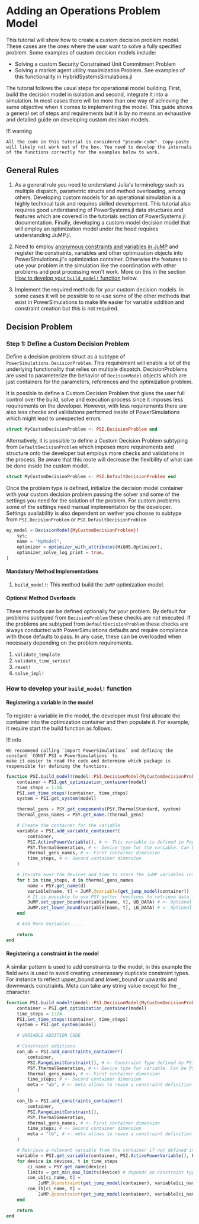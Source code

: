 # Adding an Operations Problem Model

This tutorial will show how to create a custom decision problem model. These cases are the ones
where the user want to solve a fully specified problem. Some examples of custom decision models include:

  - Solving a custom Security Constrained Unit Commitment Problem
  - Solving a market agent utility maximization Problem. See examples of this functionality in HybridSystemsSimulations.jl

The tutorial follows the usual steps for operational model building. First, build the decision model in isolation and second, integrate it into a simulation. In most cases there will be more than one way of achieving
the same objective when it comes to implementing the model. This guide shows a general set of steps and requirements but it is by no means an exhaustive and detailed guide on developing custom decision models.

!!! warning
    
    All the code in this tutorial is considered "pseudo-code". Copy-paste will likely not work out of the box. You need to develop the internals of the functions correctly for the examples below to work.

## General Rules

 1. As a general rule you need to understand Julia's terminology such as multiple dispatch, parametric structs and method overloading, among others. Developing custom models for an operational simulation is a highly technical task and requires skilled development. This tutorial also requires good understanding of PowerSystems.jl data structures and features which are covered in the tutorials section of PowerSystems.jl documentation.
    Finally, developing a custom model decision model that will employ an optimization model under the hood requires understanding JuMP.jl.

 2. Need to employ [anonymous constraints and variables in JuMP](https://jump.dev/JuMP.jl/stable/manual/variables/#anonymous_variables)
    and register the constraints, variables and other optimization objects into PowerSimulations.jl's optimization container. Otherwise the
    features to use your problem in the simulation like the coordination with other problems and post processing won't work. More on this in the section [How to develop your `build_model!` function](@ref) below.
 3. Implement the required methods for your custom decision models. In some cases it will be possible to re-use some of the other methods that exist in PowerSimulations to make life easier for variable addition and constraint creation but this is not required.

## Decision Problem

### Step 1: Define a Custom Decision Problem

Define a decision problem struct as a subtype of `PowerSimulations.DecisionProblem`. This requirement will enable a lot of the underlying functionality that relies on multiple dispatch. DecisionProblems are used to parameterize the behavior of `DecisionModel` objects which are just containers
for the parameters, references and the optimization problem.

It is possible to define a Custom Decision Problem that gives the user full control over the build, solve and execution process since it imposes less requirements on the developer. However, with less requirements there are also less checks and validations performed inside of PowerSimulations which might lead to unexpected errors

```julia
struct MyCustomDecisionProblem <: PSI.DecisionProblem end
```

Alternatively, it is possible to define a Custom Decision Problem subtyping from `DefaultDecisionProblem` which imposes more requirements and structure onto the developer but employs more checks and validations in the process. Be aware that this route will decrease the flexibility of what can be done inside the custom model.

```julia
struct MyCustomDecisionProblem <: PSI.DefaultDecisionProblem end
```

Once the problem type is defined, initialize the decision model container with your custom decision problem passing the solver and some of the settings you need for the solution of the problem. For custom problems some of the settings need manual implementation by the developer. Settings availability is also dependent on wether  you choose to subtype from `PSI.DecisionProblem` or `PSI.DefaultDecisionProblem`

```julia
my_model = DecisionModel{MyCustomDecisionProblem}(
    sys;
    name = "MyModel",
    optimizer = optimizer_with_attributes(HiGHS.Optimizer),
    optimizer_solve_log_print = true,
)
```

#### Mandatory Method Implementations

 1. `build_model!`: This method build the `JuMP` optimization model.

#### Optional Method Overloads

These methods can be defined optionally for your problem. By default for problems subtyped from `DecisionProblem` these checks are not executed. If the problems are subtyped from `DefaultDecisionProblem` these checks are always conducted with PowerSimulations defaults and require compliance with those defaults to pass. In any case, these can be overloaded when necessary depending on the problem requirements.

 1. `validate_template`
 2. `validate_time_series!`
 3. `reset!`
 4. `solve_impl!`

### How to develop your `build_model!` function

#### Registering a variable in the model

To register a variable in the model, the developer must first allocate the container into the
optimization container and then populate it. For example, it require start the build function as follows:

!!! info
    
    We recommend calling `import PowerSimulations` and defining the constant `CONST PSI = PowerSimulations` to
    make it easier to read the code and determine which package is responsible for defining the functions.

```julia
function PSI.build_model!(model::PSI.DecisionModel{MyCustomDecisionProblem})
    container = PSI.get_optimization_container(model)
    time_steps = 1:24
    PSI.set_time_steps!(container, time_steps)
    system = PSI.get_system(model)

    thermal_gens = PSY.get_components(PSY.ThermalStandard, system)
    thermal_gens_names = PSY.get_name.(thermal_gens)

    # Create the container for the variable
    variable = PSI.add_variable_container!(
        container,
        PSI.ActivePowerVariable(), # <- This variable is defined in PowerSimulations but the user can define their own
        PSY.ThermalGeneration, # <- Device type for the variable. Can be from PSY or custom defined
        thermal_gens_names, # <- First container dimension
        time_steps, # <- Second container dimension
    )

    # Iterate over the devices and time to store the JuMP variables into the container.
    for t in time_steps, d in thermal_gens_names
        name = PSY.get_name(d)
        variable[name, t] = JuMP.@variable(get_jump_model(container))
        # It is possible to use PSY getter functions to retrieve data from the generators
        JuMP.set_upper_bound(variable[name, t], UB_DATA) # <- Optional
        JuMP.set_lower_bound(variable[name, t], LB_DATA) # <- Optional
    end

    # Add More Variables.....

    return
end
```

#### Registering a constraint in the model

A similar pattern is used to add constraints to the model, in this example the field `meta` is used
to avoid creating unnecessary duplicate constraint types. For instance to reflect upper_bound and lower_bound or upwards and downwards constraints. Meta can take any string value except for the `_` character.

```julia
function PSI.build_model!(model::PSI.DecisionModel{MyCustomDecisionProblem})
    container = PSI.get_optimization_container(model)
    time_steps = 1:24
    PSI.set_time_steps!(container, time_steps)
    system = PSI.get_system(model)

    # VARIABLE ADDITION CODE

    # Constraint additions
    con_ub = PSI.add_constraints_container!(
        container,
        PSI.RangeLimitConstraint(), # <- Constraint Type defined by PSI or your own
        PSY.ThermalGeneration, # <- Device type for variable. Can be PSY or custom
        thermal_gens_names, # <- First container dimension
        time_steps; # <- Second container dimension
        meta = "ub", # <- meta allows to reuse a constraint definition for similar constraints. It only requires to be a string
    )

    con_lb = PSI.add_constraints_container!(
        container,
        PSI.RangeLimitConstraint(),
        PSY.ThermalGeneration,
        thermal_gens_names, # <- First container dimension
        time_steps; # <- Second container dimension
        meta = "lb", # <- meta allows to reuse a constraint definition for similar constraints. It only requires to be a string
    )

    # Retrieve a relevant variable from the container if not defined in
    variable = PSI.get_variable(container, PSI.ActivePowerVariable(), PSY.ThermalGeneration)
    for device in devices, t in time_steps
        ci_name = PSY.get_name(device)
        limits = get_min_max_limits(device) # depends on constraint type and formulation type
        con_ub[ci_name, t] =
            JuMP.@constraint(get_jump_model(container), variable[ci_name, t] >= limits.min)
        con_lb[ci_name, t] =
            JuMP.@constraint(get_jump_model(container), variable[ci_name, t] >= limits.min)
    end

    return
end
```
